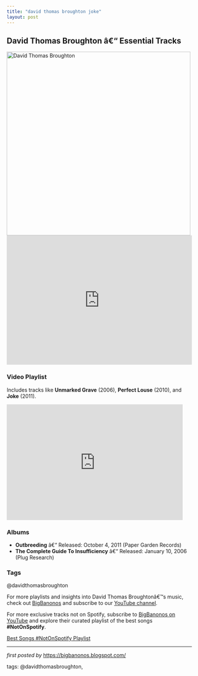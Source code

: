 ```yaml
---
title: "david thomas broughton joke"
layout: post
---
```

<h2>David Thomas Broughton â€“ Essential Tracks</h2> <div > <img src="https://snipelondon.com/images/661.png" alt="David Thomas Broughton" width="500" />
</div> <iframe src="https://open.spotify.com/embed/playlist/5qHQwtcNyvfxQBb63WCjxQ?utm_source=generator" width="100%" height="352" frameborder="0" allow="autoplay; clipboard-write; encrypted-media; fullscreen; picture-in-picture" loading="lazy"></iframe> <h3>Video Playlist</h3>
<p>Includes tracks like <strong>Unmarked Grave</strong> (2006), <strong>Perfect Louse</strong> (2010), and <strong>Joke</strong> (2011).</p>
<iframe allowfullscreen="" frameborder="0" height="315" src="https://www.youtube.com/embed/Ecb59U8GJn4?list=PLtuNtuTatqI1yS8S5AFstRu9UnacFV3-Z" width="95%"></iframe> <h3>Albums</h3>
<ul> <li><strong>Outbreeding</strong> â€“ Released: October 4, 2011 (Paper Garden Records)</li> <li><strong>The Complete Guide To Insufficiency</strong> â€“ Released: January 10, 2006 (Plug Research)</li>
</ul> <h3>Tags</h3>
<p>@davidthomasbroughton</p> <p>For more playlists and insights into David Thomas Broughtonâ€™s music, check out <a href="https://bigbanonos.blogspot.com/" target="_blank">BigBanonos</a> and subscribe to our <a href="https://www.youtube.com/@BigBanonos" target="_blank">YouTube channel</a>.</p>


<!--Subscribe and Playlist Links-->
<div>
    <p>For more exclusive tracks not on Spotify, subscribe to <a href="https://www.youtube.com/@BigBanonos" target="_blank">BigBanonos on YouTube</a> and explore their curated playlist of the best songs <strong>#NotOnSpotify</strong>.</p>
    <p><a href="https://www.youtube.com/playlist?list=PLtuNtuTatqI0kFahUCbtbfenC_ET5O_tr" target="_blank">Best Songs #NotOnSpotify Playlist<br /></a></p></div>

<hr />

<p><em>first posted by</em> <a href="https://bigbanonos.blogspot.com/" rel="noopener" target="_new">https://bigbanonos.blogspot.com/</a></p>

<p>tags: @davidthomasbroughton,</p>
